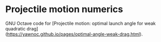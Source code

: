 # Projectile motion numerics

GNU Octave code for
[Projectile motion: optimal launch angle for weak quadratic drag]\
(https://yawnoc.github.io/pages/optimal-angle-weak-drag.html).